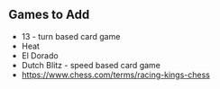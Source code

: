 ## Games to Add
* 13 - turn based card game
* Heat
* El Dorado
* Dutch Blitz - speed based card game
* https://www.chess.com/terms/racing-kings-chess
